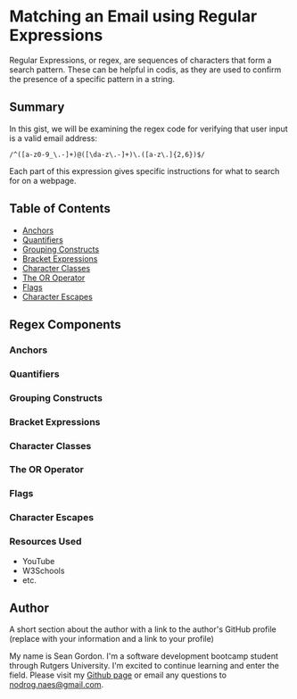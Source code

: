 # Matching an Email using Regular Expressions #

Regular Expressions, or regex, are sequences of characters that form a search pattern. These can be helpful in codis, as they are used to confirm the presence of a specific pattern in a string.


## Summary

In this gist, we will be examining the regex code for verifying that user input is a valid email address:

`/^([a-z0-9_\.-]+)@([\da-z\.-]+)\.([a-z\.]{2,6})$/`

Each part of this expression gives specific instructions for what to search for on a webpage. 

## Table of Contents

- [Anchors](#anchors)
- [Quantifiers](#quantifiers)
- [Grouping Constructs](#grouping-constructs)
- [Bracket Expressions](#bracket-expressions)
- [Character Classes](#character-classes)
- [The OR Operator](#the-or-operator)
- [Flags](#flags)
- [Character Escapes](#character-escapes)

## Regex Components

### Anchors

### Quantifiers

### Grouping Constructs

### Bracket Expressions

### Character Classes

### The OR Operator

### Flags

### Character Escapes

### Resources Used

- YouTube
- W3Schools
- etc.

## Author

A short section about the author with a link to the author's GitHub profile (replace with your information and a link to your profile)

My name is Sean Gordon. I'm a software development bootcamp student through Rutgers University. I'm excited to continue learning and enter the field. Please visit my [Github page](https://github.com/nodrognaes) or email any questions to [nodrog.naes@gmail.com](mailto:nodrog.naes@gmail.com).
